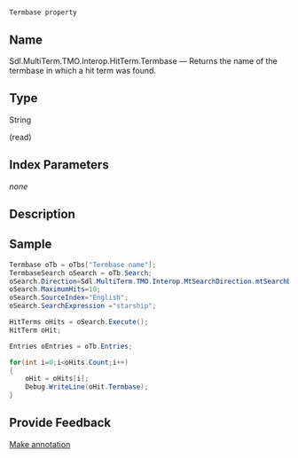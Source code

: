

# 
    Termbase property



## Name

Sdl.MultiTerm.TMO.Interop.HitTerm.Termbase —          Returns the name of the termbase in which a hit term was found.



## Type

String

(read)



## Index Parameters
*none*


## Description





## Sample


```cs
Termbase oTb = oTbs["Termbase name"];
TermbaseSearch oSearch = oTb.Search;
oSearch.Direction=Sdl.MultiTerm.TMO.Interop.MtSearchDirection.mtSearchDown;
oSearch.MaximumHits=10;
oSearch.SourceIndex="English";
oSearch.SearchExpression ="starship";

HitTerms oHits = oSearch.Execute();
HitTerm oHit;

Entries oEntries = oTb.Entries;

for(int i=0;i<oHits.Count;i++)
{
   	oHit = oHits[i];				
   	Debug.WriteLine(oHit.Termbase);
}
```



## Provide Feedback

[Make annotation](mailto:sdk-feedback@sdl.com&amp;subject=Reference%20for%20Sdl.MultiTerm.TMO.Interop.HitTerm.Termbase)

